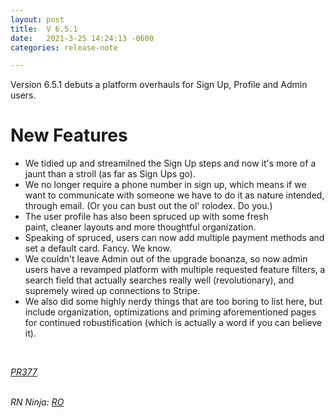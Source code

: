 ```yaml
---
layout: post
title:  V 6.5.1
date:   2021-3-25 14:24:13 -0600
categories: release-note

---
```

Version 6.5.1 debuts a platform overhauls for Sign Up, Profile and Admin users. 


# New Features

- We tidied up and streamilned the Sign Up steps and now it's more of a jaunt than a stroll (as far as Sign Ups go).
- We no longer require a phone number in sign up, which means if we want to communicate with someone we have to do it as nature intended, through email. (Or you can bust out the ol' rolodex. Do you.)
- The user profile has also been spruced up with some fresh paint, cleaner layouts and more thoughtful organization.  
- Speaking of spruced, users can now add multiple payment methods and set a default card. Fancy. We know.
- We couldn't leave Admin out of the upgrade bonanza, so now admin users have a revamped platform with multiple requested feature filters, a search field that actually searches really well (revolutionary), and supremely wired up connections to Stripe.
- We also did some highly nerdy things that are too boring to list here, but include organization, optimizations and priming aforementioned pages for continued robustification (which is actually a word if you can believe it). 


<br/>

*[PR377](https://github.com/streetparking/my-streetparking/pull/377)*
<br/>
<br/>


_RN Ninja: [RO](https://github.com/robyanna)_
 
 
 